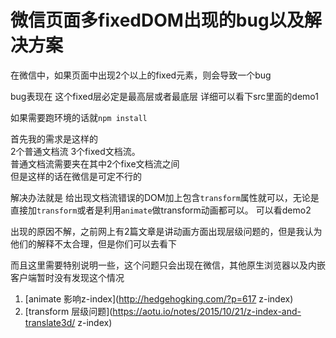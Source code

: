 # 微信页面多fixedDOM出现的bug以及解决方案

在微信中，如果页面中出现2个以上的fixed元素，则会导致一个bug

bug表现在 这个fixed层必定是最高层或者最底层  详细可以看下src里面的demo1

如果需要跑环境的话就`npm install`

首先我的需求是这样的  
2个普通文档流 3个fixed文档流。  
普通文档流需要夹在其中2个fixe文档流之间  
但是这样的话在微信是可定不行的  


解决办法就是 给出现文档流错误的DOM加上包含`transform`属性就可以，无论是直接加`transform`或者是利用`animate`做transform动画都可以。  可以看demo2

出现的原因不解，之前网上有2篇文章是讲动画方面出现层级问题的，但是我认为他们的解释不太合理，但是你们可以去看下

而且这里需要特别说明一些，这个问题只会出现在微信，其他原生浏览器以及内嵌客户端暂时没有发现这个情况

1. [animate 影响z-index](http://hedgehogking.com/?p=617  z-index)
1. [transform 层级问题](https://aotu.io/notes/2015/10/21/z-index-and-translate3d/ z-index)

